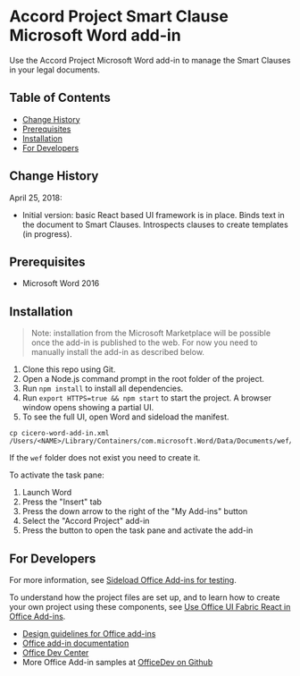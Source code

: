# Accord Project Smart Clause Microsoft Word add-in

Use the Accord Project Microsoft Word add-in to manage the Smart Clauses in your legal documents.

## Table of Contents
* [Change History](#change-history)
* [Prerequisites](#prerequisites)
* [Installation](#installation)
* [For Developers](#for-developers)

## Change History

April 25, 2018:

* Initial version: basic React based UI framework is in place. Binds text in the document to Smart Clauses. Introspects clauses to create templates (in progress).

## Prerequisites

* Microsoft Word 2016

## Installation

> Note: installation from the Microsoft Marketplace will be possible once the add-in is published to the web. For now you need to manually install the add-in as described below.

1. Clone this repo using Git.
2. Open a Node.js command prompt in the root folder of the project.
2. Run `npm install` to install all dependencies.
3. Run `export HTTPS=true && npm start` to start the project. A browser window opens showing a partial UI.
4. To see the full UI, open Word and sideload the manifest.

```
cp cicero-word-add-in.xml /Users/<NAME>/Library/Containers/com.microsoft.Word/Data/Documents/wef/
```

If the `wef` folder does not exist you need to create it.

To activate the task pane:

1. Launch Word
2. Press the "Insert" tab
3. Press the down arrow to the right of the "My Add-ins" button
4. Select the "Accord Project" add-in
5. Press the button to open the task pane and activate the add-in

## For Developers

 For more information, see [Sideload Office Add-ins for testing](https://dev.office.com/docs/add-ins/testing/create-a-network-shared-folder-catalog-for-task-pane-and-content-add-ins). 

To understand how the project files are set up, and to learn how to create your own project using these components, see [Use Office UI Fabric React in Office Add-ins](https://dev.office.com/docs/add-ins/design/using-office-ui-fabric-react).

* [Design guidelines for Office add-ins](https://dev.office.com/docs/add-ins/design/add-in-design)
* [Office add-in documentation](https://msdn.microsoft.com/en-us/library/office/jj220060.aspx)
* [Office Dev Center](http://dev.office.com/)
* More Office Add-in samples at [OfficeDev on Github](https://github.com/officedev)
